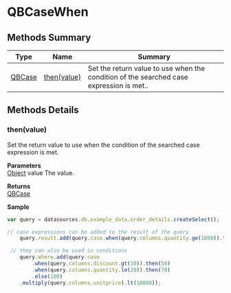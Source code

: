 #  QBCaseWhen


## Methods Summary

| Type                                                  | Name                    | Summary                                                                                                           |
| ----------------------------------------------------- | ----------------------- | ----------------------------------------------------------------------------------------------------------------- |
| [QBCase](./QBCase.md) | [then(value)](QBCaseWhen.md#then-value)                   | Set the return value to use when the condition of the searched case expression is met..                                    |

## Methods Details

### then(value)

Set the return value to use when the condition of the searched case expression is met.

**Parameters**\
[Object](../JSLib/Object.md) value The value.

**Returns**\
[QBCase](./QBCase.md) 


**Sample**

```javascript
var query = datasources.db.example_data.order_details.createSelect();

// case expressions can be added to the result of the query
	query.result.add(query.case.when(query.columns.quantity.ge(1000)).then('BIG').else('small'));

 // they can also be used in conditions
	query.where.add(query.case
		.when(query.columns.discount.gt(10)).then(50)
		.when(query.columns.quantity.le(20)).then(70)
		.else(100)
	.multiply(query.columns.unitprice).lt(10000));
```

